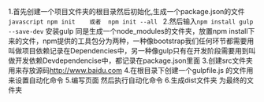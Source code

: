 1.首先创建一个项目文件夹的根目录然后初始化,生成一个package.json的文件
    ```javascript
        npm init    或者  npm init --all
    ```
2.然后输入```npm install gulp --save-dev```  安装gulp  同是生成一个node_modules的文件夹，放置npm install下来的文件，npm提供的工具包分为两种，一种像bootstrap我们任何环节都需要用叫做项目依赖记录在Dependencies中，另一种像gulp只有在开发阶段需要用到叫做开发依赖Devdependencise中，都记录在package.json里面
3.创建src文件夹用来存放源码<http://www.baidu.com>
4.在根目录下创建一个gulpfile.js 的文件用来设置自动化命令
5.编写页面  然后执行自动化命令
6.生成dist文件夹  为最终的文件夹